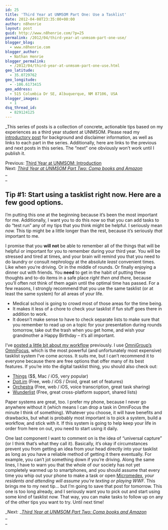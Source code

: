 ```yaml
---
id: 25
title: 'Third Year at UNMSOM Part One: Use a Tasklist'
date: 2012-04-08T23:35:00+00:00
author: n8henrie
layout: post
guid: http://www.n8henrie.com/?p=25
permalink: /2012/04/third-year-at-unmsom-part-one-use/
blogger_blog:
  - www.n8henrie.com
blogger_author:
  - Nathan Henrie
blogger_permalink:
  - /2012/04/third-year-at-unmsom-part-one-use.html
geo_latitude:
  - 35.0729762
geo_longitude:
  - -106.6173415
geo_address:
  - 515 Columbia Dr SE, Albuquerque, NM 87106, USA
blogger_images:
  - 1
dsq_thread_id:
  - 829124125
---
```

_This series of posts is a collection of concrete, actionable tips based on my experiences as a third year student at UNMSOM. Please read my <a href="http://www.n8henrie.com/2012/04/third-year-at-unmsom-introduction/" target="_blank" title="Third Year at UNMSOM: Introduction">introductory post</a> for background and disclaimer information, as well as links to each part in the series. Additionally, here are links to the previous and next posts in this series. The “next” one obviously won’t work until I publish it.</p> 

Previous: [Third Year at UNMSOM: Introduction](http://www.n8henrie.com/2012/04/third-year-at-unmsom-introduction/ "Third Year at UNMSOM: Introduction")  
Next: </em>_[Third Year at UNMSOM Part Two: Comp books and Amazon](http://www.n8henrie.com/2012/04/third-year-at-unmsom-part-two-comp/)_  
_  
_ 
  


## Tip #1: Start using a tasklist right now. Here are a few good options.

I’m putting this one at the beginning because it’s been the most important for me. Additionally, I want you to do this _now_ so that you can add tasks to do “test run” any of my tips that you think might be helpful. I seriously mean _now._ This tip might be a little longer than the rest, because it’s seriously _that_ important to me.

I promise that you **will not** be able to remember all of the things that will be helpful or important for you to remember during your third year. You will be stressed and tired at times, and your brain will remind you that you need to do laundry or consult nephrology at the absolute _least_ convenient times. Like when you’re driving. Or in the middle of rounds. Or finally enjoying a dinner out with friends. You **need** to get in the habit of putting these thoughts and to-do items in a safe place _right then and there,_ because you’ll often not think of them again until the optimal time has passed. For a few reasons, I strongly recommend that you use the same tasklist (or at least the same system) for all areas of your life.

  * Medical school is going to crowd most of those areas for the time being.
  * It makes it less of a chore to check your tasklist if fun stuff goes there in addition to work.
  * It doesn’t make sense to have to check separate lists to make sure that you remember to read up on a topic for your presentation during rounds tomorrow, take out the trash when you get home, and wish your grandmother a Happy Birthday – it’s all important.

I’ve [posted a little bit about my workflow](http://n8henrie.com/tag/OmniFocus/) previously. I use <a href="https://itunes.apple.com/us/app/omnifocus/id402835630?mt=12&#038;at=10l5H6" target="_blank">OmniGroup’s OmniFocus</a>, which is the most powerful (and unfortunately most expensive) tasklist system I’ve come across. It suits me, but I can’t recommend it to everyone because there are free options that offer many of its best features. If you’re into the digital tasklist thing, you should also check out: 

  * <a href="https://itunes.apple.com/us/app/things/id407951449?mt=12&#038;at=10l5H6" target="_blank">Things</a> ($$, Mac / iOS, very popular)
  * <a href="http://doit.im/" target="_blank">Doit.im</a> (Free, web / iOS / Droid, great set of features)
  * <a href="http://www.orchestra.com/" target="_blank">Orchestra</a> (Free, web / iOS, voice transcription, great task sharing)
  * <a href="http://www.wunderlist.com/" target="_blank">Wunderlist</a> (Free, great cross-platform support, shared lists)

Paper systems are great, too. I prefer my phone, because I never go anywhere without it (which means I can drop a task in OmniFocus the minute I think of something). Whatever you choose, it will have benefits and drawbacks, but what is probably most important is to pick a system, build a workflow, and stick with it. If this system is going to help keep your life in order from here on out, you need to start using it daily.

One last component I want to comment on is the idea of “universal capture” (or I think that’s what they call it). Basically, it’s okay if circumstances prevent you from getting an idea from your head directly into your tasklist as long as you have a reliable method of getting it there eventually. For example, you can’t jot something down if you’re driving. Along the same lines, I have to warn you that the whole of our society has not yet completely warmed up to smartphones, and you should assume that every time you whip out your phone to make a task or open <a href="http://www.micromedex.com/" target="_blank">Micromedex</a>, _your residents and attending will assume you’re texting or playing WWF._ This brings me to my next tip… but I’m going to save that post for tomorrow. This one is too long already, and I seriously want you to pick out and start using some kind of tasklist _now._ That way, you can make tasks to follow up on any of the other tips you want to try. Until next time! 

_Next: __[Third Year at UNMSOM Part Two: Comp books and Amazon](http://www.n8henrie.com/2012/04/third-year-at-unmsom-part-two-comp/)_  
_  
_ 

<div>
</div>
